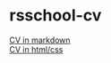 # rsschool-cv
[CV in markdown](https://ylepner.github.io/rsschool-cv/cv) <br>
[CV in html/css](https://github.com/ylepner/rsschool-cv)
